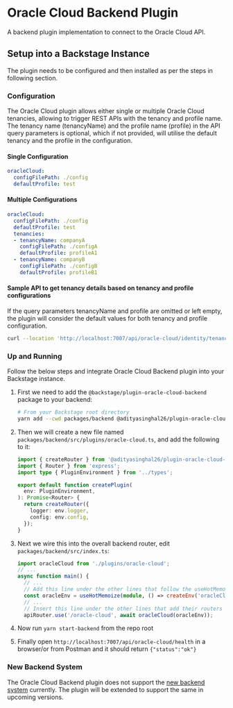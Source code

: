 # Oracle Cloud Backend Plugin

A backend plugin implementation to connect to the Oracle Cloud API.

## Setup into a Backstage Instance

The plugin needs to be configured and then installed as per the steps in following section. 

### Configuration

The Oracle Cloud plugin allows either single or multiple Oracle Cloud tenancies, allowing to trigger REST APIs with the tenancy and profile name. The tenancy name (tenancyName) and the profile name (profile) in the API query parameters is optional, which if not provided, will utilise the default tenancy and the profile in the configuration.

#### Single Configuration

```yaml
oracleCloud:
  configFilePath: ./config
  defaultProfile: test
```

#### Multiple Configurations

```yaml
oracleCloud:
  configFilePath: ./config
  defaultProfile: test
  tenancies:
  - tenancyName: companyA
    configFilePath: ./configA
    defaultProfile: profileA1
  - tenancyName: companyB
    configFilePath: ./configB
    defaultProfile: profileB1
```

#### Sample API to get tenancy details based on tenancy and profile configurations

If the query parameters tenancyName and profile are omitted or left empty, the plugin will consider the default values for both tenancy and profile configuration.

```bash
curl --location 'http://localhost:7007/api/oracle-cloud/identity/tenancy?tenancyName=companyA&profile=profileA1'
```

### Up and Running

Follow the below steps and integrate Oracle Cloud Backend plugin into your Backstage instance.

1. First we need to add the `@backstage/plugin-oracle-cloud-backend` package to your backend:

   ```sh
   # From your Backstage root directory
   yarn add --cwd packages/backend @adityasinghal26/plugin-oracle-cloud-backend
   ```

2. Then we will create a new file named `packages/backend/src/plugins/oracle-cloud.ts`, and add the
   following to it:

   ```ts
   import { createRouter } from '@adityasinghal26/plugin-oracle-cloud-backend';
   import { Router } from 'express';
   import type { PluginEnvironment } from '../types';

   export default function createPlugin(
     env: PluginEnvironment,
   ): Promise<Router> {
     return createRouter({
       logger: env.logger,
       config: env.config,
     });
   }
   ```

3. Next we wire this into the overall backend router, edit `packages/backend/src/index.ts`:

   ```ts
   import oracleCloud from './plugins/oracle-cloud';
   // ...
   async function main() {
     // ...
     // Add this line under the other lines that follow the useHotMemoize pattern
     const oracleEnv = useHotMemoize(module, () => createEnv('oracleCloud'));
     // ...
     // Insert this line under the other lines that add their routers to apiRouter in the same way
     apiRouter.use('/oracle-cloud', await oracleCloud(oracleEnv));
   ```

4. Now run `yarn start-backend` from the repo root
5. Finally open `http://localhost:7007/api/oracle-cloud/health` in a browser/or from Postman and it should return `{"status":"ok"}`

### New Backend System

The Oracle Cloud Backend plugin does not support the [new backend system](https://backstage.io/docs/backend-system/) currently. The plugin will be extended to support the same in upcoming versions.
